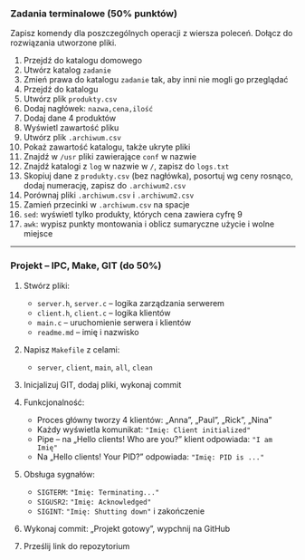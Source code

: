 ### Zadania terminalowe (50% punktów)

Zapisz komendy dla poszczególnych operacji z wiersza poleceń. Dołącz do rozwiązania utworzone pliki.

1. Przejdź do katalogu domowego
2. Utwórz katalog `zadanie`
3. Zmień prawa do katalogu `zadanie` tak, aby inni nie mogli go przeglądać
4. Przejdź do katalogu
5. Utwórz plik `produkty.csv`
6. Dodaj nagłówek: `nazwa,cena,ilość`
7. Dodaj dane 4 produktów
8. Wyświetl zawartość pliku
9. Utwórz plik `.archiwum.csv`
10. Pokaż zawartość katalogu, także ukryte pliki
11. Znajdź w `/usr` pliki zawierające `conf` w nazwie
12. Znajdź katalogi z `log` w nazwie w `/`, zapisz do `logs.txt`
13. Skopiuj dane z `produkty.csv` (bez nagłówka), posortuj wg ceny rosnąco, dodaj numerację, zapisz do `.archiwum2.csv`
14. Porównaj pliki `.archiwum.csv` i `.archiwum2.csv`
15. Zamień przecinki w `.archiwum.csv` na spacje
16. `sed`: wyświetl tylko produkty, których cena zawiera cyfrę 9
17. `awk`: wypisz punkty montowania i oblicz sumaryczne użycie i wolne miejsce

---

### Projekt – IPC, Make, GIT (do 50%)

1. Stwórz pliki:

   * `server.h`, `server.c` – logika zarządzania serwerem
   * `client.h`, `client.c` – logika klientów
   * `main.c` – uruchomienie serwera i klientów
   * `readme.md` – imię i nazwisko

2. Napisz `Makefile` z celami:

   * `server`, `client`, `main`, `all`, `clean`

3. Inicjalizuj GIT, dodaj pliki, wykonaj commit

4. Funkcjonalność:

   * Proces główny tworzy 4 klientów: „Anna”, „Paul”, „Rick”, „Nina”
   * Każdy wyświetla komunikat: `"Imię: Client initialized"`
   * Pipe – na „Hello clients! Who are you?” klient odpowiada: `"I am Imię"`
   * Na „Hello clients! Your PID?” odpowiada: `"Imię: PID is ..."`

5. Obsługa sygnałów:

   * `SIGTERM`: `"Imię: Terminating..."`
   * `SIGUSR2`: `"Imię: Acknowledged"`
   * `SIGINT`: `"Imię: Shutting down"` i zakończenie

6. Wykonaj commit: „Projekt gotowy”, wypchnij na GitHub

7. Prześlij link do repozytorium
